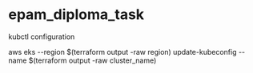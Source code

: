 # epam_diploma_task
kubctl configuration

aws eks --region $(terraform output -raw region) update-kubeconfig --name $(terraform output -raw cluster_name)